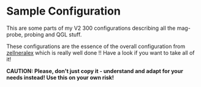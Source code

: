 # Sample Configuration

This are some parts of my V2 300 configurations describing all the mag-probe, probing
and QGL stuff.

These configurations are the essence of the overall configuration from
[zellneralex](https://github.com/zellneralex/klipper_config/tree/master)
which is really well done !! Have a look if you want to take all of it!

**CAUTION: Please, don't just copy it - understand and adapt for your needs instead!
Use this on your own risk!**
